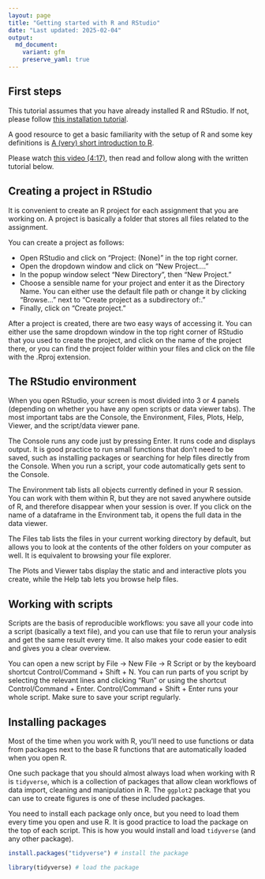 ```yaml
---
layout: page
title: "Getting started with R and RStudio"
date: "Last updated: 2025-02-04"
output:
  md_document:
    variant: gfm
    preserve_yaml: true
---
```


## First steps

This tutorial assumes that you have already installed R and RStudio. If
not, please follow [this installation tutorial](../r_install).

A good resource to get a basic familiarity with the setup of R and some
key definitions is [A (very) short introduction to
R](https://github.com/ClaudiaBrauer/A-very-short-introduction-to-R/blob/master/documents/A%20(very)%20short%20introduction%20to%20R.pdf).

Please watch [this video
(4:17)](https://vimeo.com/1011759671/826f89f9aa), then read and follow
along with the written tutorial below.

## Creating a project in RStudio

It is convenient to create an R project for each assignment that you are
working on. A project is basically a folder that stores all files
related to the assignment.

You can create a project as follows:

- Open RStudio and click on “Project: (None)” in the top right corner.
- Open the dropdown window and click on “New Project….”
- In the popup window select “New Directory”, then “New Project.”
- Choose a sensible name for your project and enter it as the Directory
  Name. You can either use the default file path or change it by
  clicking “Browse…” next to “Create project as a subdirectory of:.”
- Finally, click on “Create project.”

After a project is created, there are two easy ways of accessing it. You
can either use the same dropdown window in the top right corner of
RStudio that you used to create the project, and click on the name of
the project there, or you can find the project folder within your files
and click on the file with the .Rproj extension.

## The RStudio environment

When you open RStudio, your screen is most divided into 3 or 4 panels
(depending on whether you have any open scripts or data viewer tabs).
The most important tabs are the Console, the Environment, Files, Plots,
Help, Viewer, and the script/data viewer pane.

The Console runs any code just by pressing Enter. It runs code and
displays output. It is good practice to run small functions that don’t
need to be saved, such as installing packages or searching for help
files directly from the Console. When you run a script, your code
automatically gets sent to the Console.

The Environment tab lists all objects currently defined in your R
session. You can work with them within R, but they are not saved
anywhere outside of R, and therefore disappear when your session is
over. If you click on the name of a dataframe in the Environment tab, it
opens the full data in the data viewer.

The Files tab lists the files in your current working directory by
default, but allows you to look at the contents of the other folders on
your computer as well. It is equivalent to browsing your file explorer.

The Plots and Viewer tabs display the static and and interactive plots
you create, while the Help tab lets you browse help files.

## Working with scripts

Scripts are the basis of reproducible workflows: you save all your code
into a script (basically a text file), and you can use that file to
rerun your analysis and get the same result every time. It also makes
your code easier to edit and gives you a clear overview.

You can open a new script by File -\> New File -\> R Script or by the
keyboard shortcut Control/Command + Shift + N. You can run parts of you
script by selecting the relevant lines and clicking “Run” or using the
shortcut Control/Command + Enter. Control/Command + Shift + Enter runs
your whole script. Make sure to save your script regularly.

## Installing packages

Most of the time when you work with R, you’ll need to use functions or
data from packages next to the base R functions that are automatically
loaded when you open R.

One such package that you should almost always load when working with R
is `tidyverse`, which is a collection of packages that allow clean
workflows of data import, cleaning and manipulation in R. The `ggplot2`
package that you can use to create figures is one of these included
packages.

You need to install each package only once, but you need to load them
every time you open and use R. It is good practice to load the package
on the top of each script. This is how you would install and load
`tidyverse` (and any other package).

``` r
install.packages("tidyverse") # install the package
```

``` r
library(tidyverse) # load the package
```
